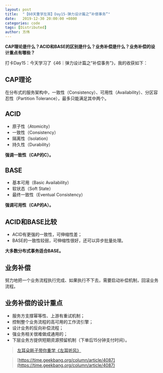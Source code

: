 ```yaml
---
layout: post
title:  "【60天重学左耳】Day15-弹力设计篇之“补偿事务”"
date:   2019-12-30 20:00:00 +0800
categories: code
tags: [Distributed]
author: 方伟
---
```


**CAP理论是什么？ACID和BASE的区别是什么？业务补偿是什么？业务补偿的设计重点有哪些？**

<!--more-->

打卡Day15：今天学习了《46｜弹力设计篇之“补偿事务”》，我的收获如下：

## CAP理论

在分布式的服务架构中，一致性（Consistency）、可用性（Availability）、分区容忍性（Partition Tolerance），最多只能满足其中两个。

## ACID

* 原子性（Atomicity）
* 一致性（Consistency）
* 隔离性（Isolation）
* 持久性（Durability）

**强调一致性（CAP的C）。**

## BASE

* 基本可用（Basic Availability）
* 软状态（Soft State）
* 最终一致性（Eventual Consistency）

**强调可用性（CAP的A）。**

## ACID和BASE比较

* ACID有更强的一致性，可伸缩性差；
* BASE的一致性较弱，可伸缩性很好，还可以异步批量处理。

**大多数分布式事务适合BASE。**

## 业务补偿

努力地把一个业务流程执行完成、如果执行不下去，需要启动补偿机制，回滚业务流程。

## 业务补偿的设计重点

* 服务方支撑幂等性、上游有重试机制；
* 控制整个业务流程的高可用的工作流引擎；
* 设计业务的反向补偿流程；
* 强业务相关很难做成通用的；
* 下层业务方提供短期资源预留机制（下单后15分钟支付时间）。

> [左耳朵耗子带你重学《左耳听风》](https://time.geekbang.org/column/article/177414)

> [https://time.geekbang.org/column/article/4087](https://time.geekbang.org/column/article/4087)


